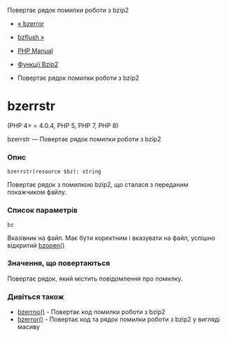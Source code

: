 Повертає рядок помилки роботи з bzip2

-   [« bzerror](function.bzerror.html)
    
-   [bzflush »](function.bzflush.html)
    
-   [PHP Manual](index.html)
    
-   [Функції Bzip2](ref.bzip2.html)
    
-   Повертає рядок помилки роботи з bzip2
    

# bzerrstr

(PHP 4> = 4.0.4, PHP 5, PHP 7, PHP 8)

bzerrstr — Повертає рядок помилки роботи з bzip2

### Опис

```methodsynopsis
bzerrstr(resource $bz): string
```

Повертає рядок з помилкою bzip2, що сталася з переданим покажчиком файлу.

### Список параметрів

`bz`

Вказівник на файл. Має бути коректним і вказувати на файл, успішно відкритий [bzopen()](function.bzopen.html)

### Значення, що повертаються

Повертає рядок, який містить повідомлення про помилку.

### Дивіться також

-   [bzerrno()](function.bzerrno.html) - Повертає код помилки роботи з bzip2
-   [bzerror()](function.bzerror.html) - Повертає код та рядок помилки роботи з bzip2 у вигляді масиву